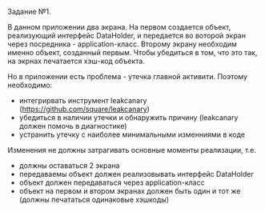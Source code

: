 Задание №1.

В данном приложении два экрана. На первом создается объект, реализующий интерфейс DataHolder, и передается во воторой экран через посредника - application-класс.
Второму экрану необходим именно объект, созданный первым. Чтобы убедиться в том, что это так, на экрнах печатается хэш-код объекта.

Но в приложении есть проблема - утечка главной активити. Поэтому необходимо:
- интегрирвать инструмент leakcanary (https://github.com/square/leakcanary)
- убедиться в наличии утечки и обнаружить причину (leakcanary должен помочь в диагностике)
- устранить утечку с наиболее минимальными изменниями в коде

Изменения не должны затрагивать основные моменты реализации, т.е.
- должны оставаться 2 экрана
- передаваемы объект должен реализовывать интерфейс DataHolder
- объект должен передаваться через application-класс
- объект на первом и втором экранах должен быть один и тот же (должны печататься одинаковые хэшкоды)